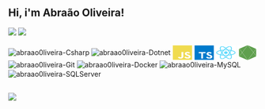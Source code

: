 ## Hi, i'm Abraão Oliveira!

<div style= "display: inline_block">
  <img height = 180px src = https://github-readme-stats.vercel.app/api?username=abraao0liveira&theme=tokyonight&hide_border=true&include_all_commits=true&count_private=false<br/>
  <img  height = 180px src = https://github-readme-stats.vercel.app/api/top-langs/?username=abraao0liveira&theme=tokyonight&hide_border=true&include_all_commits=true&count_private=false&layout=compact
</div>

<div style="display: inline_block"><br>
  <img align="center" alt="abraao0liveira-Csharp" height="40" width="45" src="https://upload.wikimedia.org/wikipedia/commons/d/d2/C_Sharp_Logo_2023.svg">
  <img align="center" alt="abraao0liveira-Dotnet" height="35" width="40" src="https://www.svgrepo.com/show/376369/dotnet.svg">
  <img align="center" alt="abraao0liveira-JS" height="30" width="40" src="https://raw.githubusercontent.com/devicons/devicon/master/icons/javascript/javascript-plain.svg">
  <img align="center" alt="abraao0liveira-TS" height="30" width="40" src="https://raw.githubusercontent.com/devicons/devicon/master/icons/typescript/typescript-plain.svg">
  <img align="center" alt="abraao0liveira-ReactJS" height="30" width="40" src="https://raw.githubusercontent.com/devicons/devicon/master/icons/react/react-original.svg">
  <img align="center" alt="abraao0liveira-NodeJS" height="30" width="40" src="https://raw.githubusercontent.com/devicons/devicon/master/icons/nodejs/nodejs-plain.svg">
  <img align="center" alt="abraao0liveira-Git" height="30" width="45" src="https://cdn.jsdelivr.net/gh/devicons/devicon@latest/icons/git/git-original.svg">
  <img align="center" alt="abraao0liveira-Docker" height="45" width="45" src="https://cdn.jsdelivr.net/gh/devicons/devicon@latest/icons/docker/docker-plain.svg">
  <img align="center" alt="abraao0liveira-MySQL" height="35" width="45" src="https://cdn.jsdelivr.net/gh/devicons/devicon@latest/icons/mysql/mysql-original.svg">
  <img align="center" alt="abraao0liveira-SQLServer" height="35" width="40" src="https://cdn.jsdelivr.net/gh/devicons/devicon@latest/icons/microsoftsqlserver/microsoftsqlserver-plain.svg">
</div>

##

<div>
  <a href="https://www.linkedin.com/in/abraao0liveira" target="_blank"><img src="https://img.shields.io/badge/-LinkedIn-%2300599C?style=for-the-badge&logo=linkedin&logoColor=white" target="_blank"></a>
</div>
  
